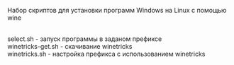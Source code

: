 Набор скриптов для установки программ Windows на Linux c помощью wine<br><br>

select.sh - запуск программы в заданом префиксе<br>
winetricks-get.sh - скачивание winetricks<br>
winetricks.sh - настройка префикса с использованием winetricks<br>
